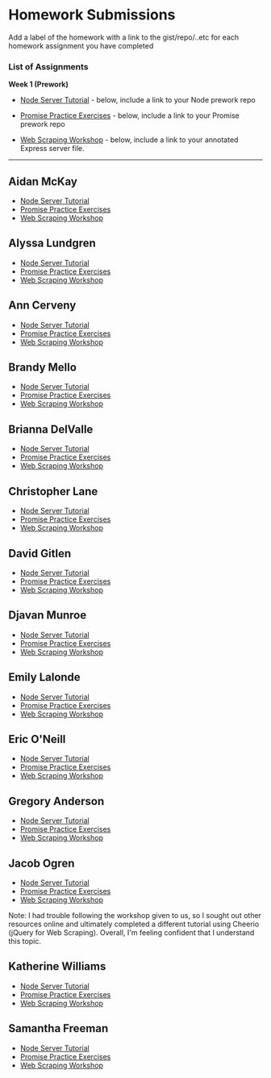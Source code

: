 # Homework Submissions

Add a label of the homework with a link to the gist/repo/..etc for each homework assignment you have completed

### List of Assignments

**Week 1 (Prework)**

* [Node Server Tutorial](http://frontend.turing.io/lessons/module-4/node-prework.html) - below, include a link to your Node prework repo

* [Promise Practice Exercises](https://gist.github.com/robbiejaeger/dc8f55c1f9462741090862f736b82cab) - below, include a link to your Promise prework repo

* [Web Scraping Workshop](https://frontend.turing.io/lessons/module-4/web-scraping-workshop.html) - below, include a link to your annotated Express server file.

---

## Aidan McKay

* [Node Server Tutorial]()
* [Promise Practice Exercises]()
* [Web Scraping Workshop]()


## Alyssa Lundgren

* [Node Server Tutorial](https://github.com/lundgrea/Intro-To-Node)
* [Promise Practice Exercises](https://repl.it/@lundgrea/Mod4-Prework-Promises)
* [Web Scraping Workshop](https://github.com/lundgrea/Intro-To-Webscraping)


## Ann Cerveny

* [Node Server Tutorial](https://github.com/CervAnn/ann_cerveny_prework_mod4)
* [Promise Practice Exercises](https://repl.it/@CervAnn/Mod4PromisesPrework)
* [Web Scraping Workshop](https://github.com/CervAnn/web_scraping_workshop.git)


## Brandy Mello

* [Node Server Tutorial](https://github.com/BrandyMello/messages)
* [Promise Practice Exercises](https://repl.it/join/vxzjjwqr-brandymello)
* [Web Scraping Workshop](https://github.com/BrandyMello/messages)


## Brianna DelValle

* [Node Server Tutorial](https://github.com/bld010/1904fe-prework-api)
* [Promise Practice Exercises](https://repl.it/@bld010/1904-FE-Mod-4-Prework-Promises)
* [Web Scraping Workshop](https://github.com/bld010/1904FE-Prework-webscraper)


## Christopher Lane

* [Node Server Tutorial](https://github.com/CLLane/messages)
* [Promise Practice Exercises](https://repl.it/@CLLane/PrizeAzureService)
* [Web Scraping Workshop](https://github.com/CLLane/webscrapping)


## David Gitlen


* [Node Server Tutorial](https://github.com/davidagitlen/node-server)
* [Promise Practice Exercises](https://repl.it/@davidagitlen/Promise-practice)
* [Web Scraping Workshop](https://github.com/davidagitlen/webscraping-workshop)


## Djavan Munroe

* [Node Server Tutorial](https://github.com/djavanm/messages-api)
* [Promise Practice Exercises](https://github.com/djavanm/promises-practice)
* [Web Scraping Workshop](https://github.com/djavanm/webscripting)


## Emily Lalonde

* [Node Server Tutorial](https://github.com/EmilyLalonde/Node-Server_Tutorial)
* [Promise Practice Exercises](https://repl.it/@EmilyLalonde/Promise-PreWork)
* [Web Scraping Workshop](https://github.com/EmilyLalonde/Web-scraping)


## Eric O'Neill

* [Node Server Tutorial](https://github.com/eoneill23/mod4-messages-pw)
* [Promise Practice Exercises](https://repl.it/@eoneill23/Mod-4-Promises-Prework)
* [Web Scraping Workshop](https://github.com/eoneill23/webscraping-workshop)


## Gregory Anderson

* [Node Server Tutorial]()
* [Promise Practice Exercises]()
* [Web Scraping Workshop]()


## Jacob Ogren

* [Node Server Tutorial](https://github.com/jogren/node-server-prework)
* [Promise Practice Exercises](https://repl.it/@jogren11/Promise-Practice-Mod4-Prework)
* [Web Scraping Workshop](https://github.com/jogren/web-scraping-practice)

Note: I had trouble following the workshop given to us, so I sought out other resources online and ultimately completed a different tutorial using Cheerio (jQuery for Web Scraping). Overall, I'm feeling confident that I understand this topic.


## Katherine Williams

* [Node Server Tutorial](https://github.com/kawilliams8/NodePractice)
* [Promise Practice Exercises](https://repl.it/@kawilliams8/Mod-4-Promises-Prework)
* [Web Scraping Workshop](https://github.com/kawilliams8/web-scraping-workshop)


## Samantha Freeman

* [Node Server Tutorial](https://github.com/SamanthaLFreeman/nodeIntro)
* [Promise Practice Exercises](https://repl.it/@SamanthaL/Promise-Exercises)
* [Web Scraping Workshop](https://github.com/SamanthaLFreeman/webscraping-workshop)
